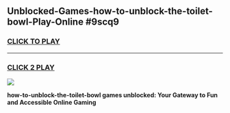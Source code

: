 
## Unblocked-Games-how-to-unblock-the-toilet-bowl-Play-Online #9scq9
<h3>
<a href="https://news.freeplayer.one?title=how-to-unblock-the-toilet-bowl&ref=3">CLICK TO PLAY</a></h3>
<hr>

<h3>
<a href="https://news.freeplayer.one?title=how-to-unblock-the-toilet-bowl&ref=3">CLICK 2 PLAY</a>
  
</h3>

<a href="https://news.freeplayer.one?title=how-to-unblock-the-toilet-bowl&ref=3"><img src="https://clearcache.store/games.png"></a>


**how-to-unblock-the-toilet-bowl games unblocked: Your Gateway to Fun and Accessible Online Gaming**
